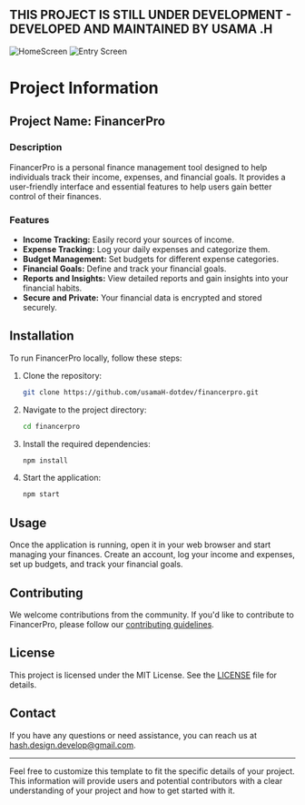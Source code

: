 THIS PROJECT IS STILL UNDER DEVELOPMENT  - DEVELOPED AND MAINTAINED BY USAMA .H
---

![HomeScreen](https://github.com/usamaH-dotdev/financerpro/assets/126305135/06cdcf21-0cf1-4efb-9b1b-6d0c8f7397a4)
![Entry Screen](https://github.com/usamaH-dotdev/financerpro/assets/126305135/5fa9b228-ab3b-43a9-90ee-75994d314cbc)

# Project Information

## Project Name: FinancerPro

### Description

FinancerPro is a personal finance management tool designed to help individuals track their income, expenses, and financial goals. It provides a user-friendly interface and essential features to help users gain better control of their finances.

### Features

- **Income Tracking:** Easily record your sources of income.
- **Expense Tracking:** Log your daily expenses and categorize them.
- **Budget Management:** Set budgets for different expense categories.
- **Financial Goals:** Define and track your financial goals.
- **Reports and Insights:** View detailed reports and gain insights into your financial habits.
- **Secure and Private:** Your financial data is encrypted and stored securely.

## Installation

To run FinancerPro locally, follow these steps:

1. Clone the repository:

   ```bash
   git clone https://github.com/usamaH-dotdev/financerpro.git
   ```

2. Navigate to the project directory:

   ```bash
   cd financerpro
   ```

3. Install the required dependencies:

   ```bash
   npm install
   ```
4. Start the application:

   ```bash
   npm start
   ```

## Usage

Once the application is running, open it in your web browser and start managing your finances. Create an account, log your income and expenses, set up budgets, and track your financial goals.

## Contributing

We welcome contributions from the community. If you'd like to contribute to FinancerPro, please follow our [contributing guidelines](CONTRIBUTING.md).

## License

This project is licensed under the MIT License. See the [LICENSE](LICENSE) file for details.

## Contact

If you have any questions or need assistance, you can reach us at [hash.design.develop@gmail.com](mailto:hash.design.develop@gmail.com).

---

Feel free to customize this template to fit the specific details of your project. This information will provide users and potential contributors with a clear understanding of your project and how to get started with it.
